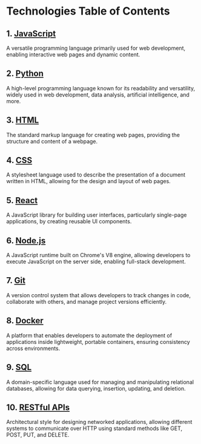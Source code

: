 # Technologies Table of Contents

## 1. [JavaScript](./javascript/README.md)
A versatile programming language primarily used for web development, enabling interactive web pages and dynamic content.

## 2. [Python](./python/README.md)
A high-level programming language known for its readability and versatility, widely used in web development, data analysis, artificial intelligence, and more.

## 3. [HTML](./html/README.md)
The standard markup language for creating web pages, providing the structure and content of a webpage.

## 4. [CSS](./css/README.md)
A stylesheet language used to describe the presentation of a document written in HTML, allowing for the design and layout of web pages.

## 5. [React](./react/README.md)
A JavaScript library for building user interfaces, particularly single-page applications, by creating reusable UI components.

## 6. [Node.js](./nodejs/README.md)
A JavaScript runtime built on Chrome's V8 engine, allowing developers to execute JavaScript on the server side, enabling full-stack development.

## 7. [Git](./git/README.md)
A version control system that allows developers to track changes in code, collaborate with others, and manage project versions efficiently.

## 8. [Docker](./docker/README.md)
A platform that enables developers to automate the deployment of applications inside lightweight, portable containers, ensuring consistency across environments.

## 9. [SQL](./sql/README.md)
A domain-specific language used for managing and manipulating relational databases, allowing for data querying, insertion, updating, and deletion.

## 10. [RESTful APIs](./restful-apis/README.md)
Architectural style for designing networked applications, allowing different systems to communicate over HTTP using standard methods like GET, POST, PUT, and DELETE.